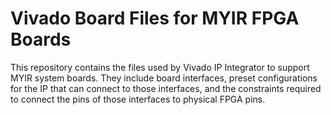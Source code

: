 # Vivado Board Files for MYIR FPGA Boards

This repository contains the files used by Vivado IP Integrator to support MYIR system boards. They include board interfaces, preset configurations for the IP that can connect to those interfaces, and the constraints required to connect the pins of those interfaces to physical FPGA pins.
